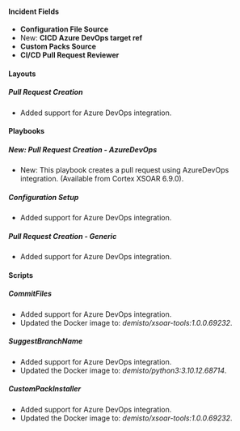 
#### Incident Fields

- **Configuration File Source**
- New: **CICD Azure DevOps target ref**
- **Custom Packs Source**
- **CI/CD Pull Request Reviewer**

#### Layouts

##### Pull Request Creation

- Added support for Azure DevOps integration.

#### Playbooks

##### New: Pull Request Creation - AzureDevOps

- New: This playbook creates a pull request using AzureDevOps integration. (Available from Cortex XSOAR 6.9.0).
##### Configuration Setup

- Added support for Azure DevOps integration.
##### Pull Request Creation - Generic

- Added support for Azure DevOps integration.

#### Scripts

##### CommitFiles

- Added support for Azure DevOps integration.
- Updated the Docker image to: *demisto/xsoar-tools:1.0.0.69232*.
##### SuggestBranchName

- Added support for Azure DevOps integration.
- Updated the Docker image to: *demisto/python3:3.10.12.68714*.
##### CustomPackInstaller

- Added support for Azure DevOps integration.
- Updated the Docker image to: *demisto/xsoar-tools:1.0.0.69232*.
